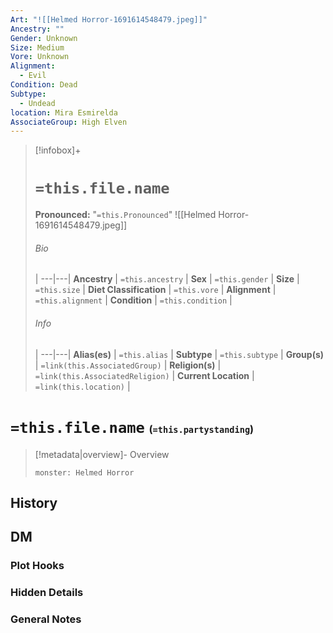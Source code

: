 ```yaml
---
Art: "![[Helmed Horror-1691614548479.jpeg]]"
Ancestry: ""
Gender: Unknown
Size: Medium
Vore: Unknown
Alignment:
  - Evil
Condition: Dead
Subtype:
  - Undead
location: Mira Esmirelda
AssociateGroup: High Elven
---
```


> [!infobox]+
> # `=this.file.name`
> **Pronounced:**  "`=this.Pronounced`"
> ![[Helmed Horror-1691614548479.jpeg]]
> ###### Bio
>  |
> ---|---|
> **Ancestry** | `=this.ancestry` |
> **Sex** | `=this.gender` |
> **Size** | `=this.size` |
> **Diet Classification** | `=this.vore` |
> **Alignment** | `=this.alignment` |
> **Condition** | `=this.condition` |
> ###### Info
>  |
> ---|---|
> **Alias(es)** | `=this.alias` |
> **Subtype** | `=this.subtype` |
> **Group(s)** | `=link(this.AssociatedGroup)` |
> **Religion(s)** | `=link(this.AssociatedReligion)` |
> **Current Location** | `=link(this.location)` |

# **`=this.file.name`** <span style="font-size: medium">(`=this.partystanding`)</span>
> [!metadata|overview]- Overview 
> ```statblock 
> monster: Helmed Horror
> ```


## History


## DM
### Plot Hooks


### Hidden Details


### General Notes
